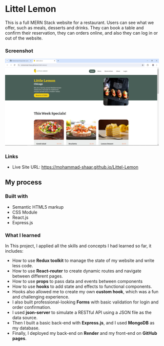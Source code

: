 # Littel Lemon

This is a full MERN Stack website for a restaurant. Users can see what we offer, such as meals, desserts and drinks. They can book a table and confirm their reservation, they can orders online, and also they can log in or out of the website.

### Screenshot

![](./src/assets/Screenshot.png)

### Links

- Live Site URL: https://mohammad-shaar.github.io/Littel-Lemon

## My process

### Built with

- Semantic HTML5 markup
- CSS Module
- React.js
- Express.js

### What I learned

In This project, I applied all the skills and concepts I had learned so far, it includes:

- How to use **Redux toolkit** to manage the state of my website and write less code.
- How to use **React-router** to create dynamic routes and navigate between different pages.
- How to use **props** to pass data and events between components
- How to use **hooks** to add state and effects to functional components.
- Hooks also allowed me to create my own **custom hook**, which was a fun and challenging experience.
- I also built professional-looking **Forms** with basic validation for login and order confirmation.
- I used **json-server** to simulate a RESTful API using a JSON file as the data source.
- Then I built a basic back-end with **Express.js**, and I used **MongoDB** as my database.
- Finally, I deployed my back-end on **Render** and my front-end on **GitHub pages**.
